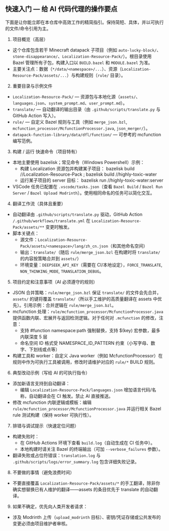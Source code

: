## 快速入门 — 给 AI 代码代理的操作要点

下面是让你能立即在本仓库中高效工作的精简指引。保持简短、具体，并以可执行的文件/命令引用为主。

1) 项目概览（高层）
- 这个仓库包含若干 Minecraft datapack 子项目（例如 `auto-lucky-block/`、`stone-disappearance/`、`Localization-Resource-Pack/`）。根目录使用 Bazel 管理所有子包，构建入口以 `BUILD.bazel` 和 `MODULE.bazel` 为准。
- 主要关注点：数据（`*/data/<namespace>/...`）、资源（`Localization-Resource-Pack/assets/...`）与构建规则（`rule/` 目录）。

2) 重要目录与示例文件
- `Localization-Resource-Pack/` — 资源包与本地化源（`assets/`、`languages.json`、`system_prompt.md`、`user_prompt.md`）。
- `translate/` — 自动翻译的输出目录（由 `.github/scripts/translate.py` 与 GitHub Action 写入）。
- `rule/` — 自定义 Bazel 规则与工具（例如 `merge_json.bzl`, `mcfunction_processor/McfunctionProcessor.java`, `json_merger/`）。
- `datapack-function-library/data/dfl/function/` — 可参考的 mcfunction 编写范例。

3) 构建 / 运行 快速命令（项目特有）
- 本地主要使用 bazelisk；常见命令（Windows Powershell）示例：
  - 构建 Localization 资源包并构建某子项目：
    bazelisk build //Localization-Resource-Pack ; bazelisk build //highly-toxic-water
  - 运行某子项目的 server 目标：
    bazelisk run //highly-toxic-water:server
- VSCode 任务已配置在 `.vscode/tasks.json`（查看 `Bazel Build` / `Bazel Run Server` / `Bazel Upload Modrinth`）。使用相同命名的任务可以简化交互。

4) 翻译工作流（具体且重要）
- 自动翻译由 `.github/scripts/translate.py` 驱动，GitHub Action `/.github/workflows/translate.yml` 在 `Localization-Resource-Pack/assets/**` 变更时触发。
- 脚本关键点：
  - 源文件：`Localization-Resource-Pack/assets/<namespace>/lang/zh_cn.json`（和其他命名空间）
  - 输出：`translate/`（随后 `rule/merge_json.bzl` 在构建时将 `translate/` 的内容按策略合并到 `assets/`）
  - 环境变量：`DEEPSEEK_API_KEY`（需要在 CI/本地设定），`FORCE_TRANSLATE`, `NON_THINKING_MODE`, `TRANSLATION_DEBUG`。

5) 项目约定和注意事项（AI 必须遵守的规则）
- JSON 合并策略：`rule/merge_json.bzl` 保证 `translate/` 的文件会先合并，`assets/` 的键将覆盖 `translate/`（所以手工维护的高质量翻译在 assets 中优先）。引用示例：合并逻辑在 `rule/merge_json.bzl`。
- mcfunction 处理：`rule/mcfunction_processor/McfunctionProcessor.java` 提供函数内联、宏展开与返回检测逻辑。对于任何对 `.mcfunction` 的修改，注意：
  - 支持 #function namespace:path 强制替换，支持 $(key) 宏参数，最多内联深度 5 层
  - 命名空间 ID 格式受 NAMESPACE_ID_PATTERN 约束（小写字母、数字、下划线或点等）
- 构建工具和 worker：自定义 Java worker（例如 McfunctionProcessor）在规则中作为可执行工具被调用，修改时请维护对应的 `rule/*` BUILD 规则。

6) 典型改动示例（写给 AI 的可执行指令）
- 添加新语言支持到自动翻译：
  - 编辑 `Localization-Resource-Pack/languages.json` 增加语言代码/名称，自动翻译会在 CI 触发。禁止 AI 直接推送。
- 修改 mcfunction 内联逻辑或模板：编辑 `rule/mcfunction_processor/McfunctionProcessor.java` 并运行相关 Bazel rule 测试构建（保持 worker 可执行性）。

7) 排错与调试提示（快速定位问题）
  - 构建失败时：
    - 在 GitHub Actions 环境下查看 `build.log`（自动生成在 CI 任务中）。
    - 本地构建时请关注 Bazel 的终端输出（可加 `--verbose_failures` 参数）。
- 翻译失败或占位符错误：`translation.log` 与 `.github/scripts/logs/error_summary.log` 包含详细失败记录。

8) 不要做的事情（避免浪费时间）
- 不要直接覆盖 `Localization-Resource-Pack/assets/*` 的手工翻译，除非你确实想替换已有人维护的翻译——assets 的条目优先于 translate 的自动翻译。

9) 如果不确定，优先向人类开发者请求：
- 涉及 Modrinth 上传（`upload_modrinth` 目标）、密钥/凭证存储或公共发布的变更必须由项目维护者审核。
